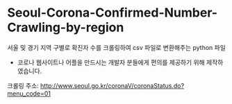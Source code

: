# Seoul-Corona-Confirmed-Number-Crawling-by-region
서울 및 경기 지역 구별로 확진자 수를 크롤링하여 csv 파일로 변환해주는 python 파일

- 코로나 웹사이트나 어플을 만드시는 개발자 분들에게 편의를 제공하기 위해 제작하였습니다.

크롤링 주소:  http://www.seoul.go.kr/coronaV/coronaStatus.do?menu_code=01 

